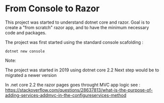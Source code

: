 # From Console to Razor

This project was started to understand dotnet core and razor. 
Goal is to create a "from scratch" razor app, and to have the minimum necessary code and packages.

The project was first started using the standard console scafolding :
```shell
dotnet new console 
```


Note:

The project was started in 2019 using dotnet core 2.2
Next step would be to migrated a newer version

In .net core 2.2 the razor pages goes throught MVC app logic 
see : https://stackoverflow.com/questions/28637813/what-is-the-purpose-of-adding-services-addmvc-in-the-configureservices-method
